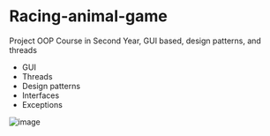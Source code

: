# Racing-animal-game
Project  OOP Course in Second Year,  GUI based, design patterns, and threads

* GUI 
* Threads 
* Design patterns
* Interfaces
* Exceptions

![image](https://user-images.githubusercontent.com/79862052/153192720-ea37e873-f3d8-497c-a625-a4d3f88582e2.png)
